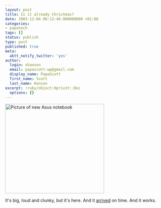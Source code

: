 ```yaml
---
layout: post
title: Is it already Christmas?
date: 2003-12-04 06:12:49.000000000 +01:00
categories:
- papatech
tags: []
status: publish
type: post
published: true
meta:
  aktt_notify_twitter: 'yes'
author:
  login: shanson
  email: papascott-wp@gmail.com
  display_name: PapaScott
  first_name: Scott
  last_name: Hanson
excerpt: !ruby/object:Hpricot::Doc
  options: {}
---
```

<p><img alt="Picture of new Asus notebook" title="Asus L3500D" src="https://www.papascott.de/wordpress/wp-content/uploads/2003/12/asusxmas.jpg" width="319" height="289" border="0" /></p>
<p>It's big, loud and clunky, but it's here. And it <a title="Noch'n Blogg.: Apple spinnt" href="http://lumma.de/mt/archives/000733.html">arrived</a> on time. And it works.</p>
